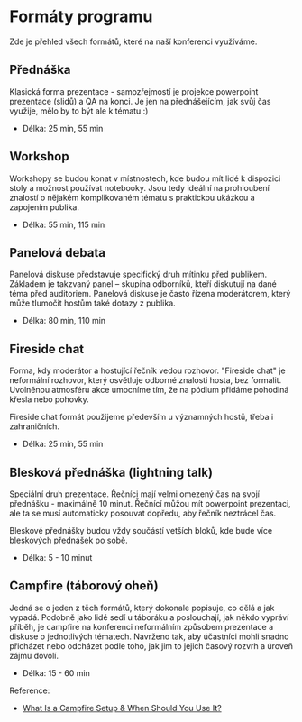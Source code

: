 # Formáty programu

Zde je přehled všech formátů, které na naší konferenci využíváme.

## Přednáška

Klasická forma prezentace - samozřejmostí je projekce powerpoint prezentace (slidů) a QA na konci. Je jen na přednášejícím, jak svůj čas využije, mělo by to být ale k tématu :)

* Délka: 25 min, 55 min

## Workshop

Workshopy se budou konat v místnostech, kde budou mít lidé k dispozici stoly a možnost používat notebooky. Jsou tedy ideální na prohloubení znalostí o nějakém komplikovaném tématu s praktickou ukázkou a zapojením publika.

* Délka: 55 min, 115 min

## Panelová debata

Panelová diskuse představuje specifický druh mítinku před publikem. Základem je takzvaný panel – skupina odborníků, kteří diskutují na dané téma před auditoriem. Panelová diskuse je často řízena moderátorem, který může tlumočit hostům také dotazy z publika.

* Délka: 80 min, 110 min

## Fireside chat

Forma, kdy moderátor a hostující řečník vedou rozhovor. "Fireside chat" je neformální rozhovor, který osvětluje odborné znalosti hosta, bez formalit. Uvolněnou atmosféru akce umocníme tím, že na pódium přidáme pohodlná křesla nebo pohovky.

Fireside chat formát použijeme především u významných hostů, třeba i zahraničních.

* Délka: 25 min, 55 min

## Blesková přednáška (lightning talk)

Speciální druh prezentace. Řečníci mají velmi omezený čas na svojí přednášku - maximálně 10 minut. Řečnící můžou mít powerpoint prezentaci, ale ta se musí automaticky posouvat dopředu, aby řečník neztrácel čas.

Bleskové přednášky budou vždy součástí vetších bloků, kde bude více bleskových přednášek po sobě.

* Délka: 5 - 10 minut

## Campfire (táborový oheň)

Jedná se o jeden z těch formátů, který dokonale popisuje, co dělá a jak vypadá. Podobně jako lidé sedí u táboráku a poslouchají, jak někdo vypráví příběh, je campfire na konferenci neformálním způsobem prezentace a diskuse o jednotlivých tématech. Navrženo tak, aby účastníci mohli snadno přicházet nebo odcházet podle toho, jak jim to jejich časový rozvrh a úroveň zájmu dovolí.

* Délka: 15 - 60 min

Reference:

* [What Is a Campfire Setup & When Should You Use It?](https://eventleadershipinstitute.com/what-is-a-campfire-setup-when-should-you-use-it/)

